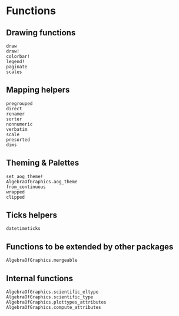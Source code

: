 # Functions

## Drawing functions

```@docs
draw
draw!
colorbar!
legend!
paginate
scales
```

## Mapping helpers

```@docs
pregrouped
direct
renamer
sorter
nonnumeric
verbatim
scale
presorted
dims
```

## Theming & Palettes

```@docs
set_aog_theme!
AlgebraOfGraphics.aog_theme
from_continuous
wrapped
clipped
```


## Ticks helpers

```@docs
datetimeticks
```

## Functions to be extended by other packages

```@docs
AlgebraOfGraphics.mergeable
```

## Internal functions

```@docs
AlgebraOfGraphics.scientific_eltype
AlgebraOfGraphics.scientific_type
AlgebraOfGraphics.plottypes_attributes
AlgebraOfGraphics.compute_attributes
```
